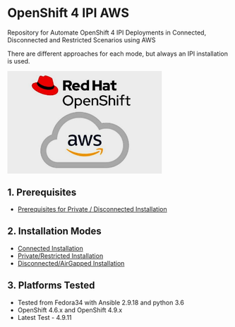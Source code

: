 # OpenShift 4 IPI AWS

Repository for Automate OpenShift 4 IPI Deployments in Connected, Disconnected and Restricted Scenarios using AWS

There are different approaches for each mode, but always an IPI installation is used.

<img align="center" width="350" src="docs/pics/logo.jpg">

## 1. Prerequisites

* [Prerequisites for Private / Disconnected Installation](/docs/prereqs.md)

## 2. Installation Modes

* [Connected Installation](/docs/mode-connected.md)
* [Private/Restricted Installation](/docs/mode-private.md)
* [Disconnected/AirGapped Installation](/docs/mode-disconnected.md)

## 3. Platforms Tested

* Tested from Fedora34 with Ansible 2.9.18 and python 3.6
* OpenShift 4.6.x and OpenShift 4.9.x
* Latest Test - 4.9.11
